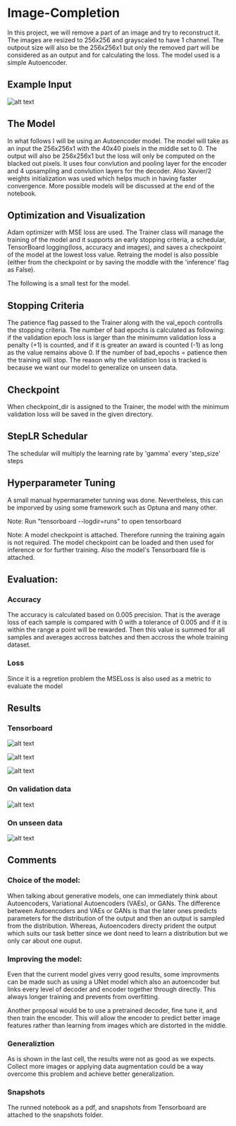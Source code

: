 # Image-Completion
In this project, we will remove a part of an image and try to reconstruct it. The images are resized to 256x256 and grayscaled to have 1 channel. The outpout size will also be the 256x256x1 but only the removed part will be considered as an output and for calculating the loss. The model used is a simple Autoencoder.

## Example Input
![alt text](https://github.com/kareemjano/Image-Completion/blob/main/Snapshots/in.png)

## The Model
In what follows I will be using an Autoencoder model. The model will take as an input the 256x256x1 with the 40x40 pixels in the middle set to 0. The output will also be 256x256x1 but the loss will only be computed on the blacked out pixels. It uses four convlution and pooling layer for the encoder and 4 upsampling and convlution layers for the decoder. Also Xavier/2 weights initialization was used which helps much in having faster convergence. More possible models will be discussed at the end of the notebook.
## Optimization and Visualization
Adam optimizer with MSE loss are used. The Trainer class will manage the training of the model and it supports an early stopping criteria, a schedular, TensorBoard logging(loss, accuracy and images), and saves a checkpoint of the model at the lowest loss value. Retraing the model is also possible (either from the checkpoint or by saving the moddle with the 'inference' flag as False).

The following is a small test for the model.

## Stopping Criteria
The patience flag passed to the Trainer along with the val_epoch controlls the stopping criteria. The number of bad epochs is calculated as following: if the validation epoch loss is larger than the minimumn validation loss a penalty (+1) is counted, and if it is greater an award is counted (-1) as long as the value remains above 0. If the number of bad_epochs = patience then the training will stop. The reason why the validation loss is tracked is because we want our model to generalize on unseen data.

## Checkpoint
When checkpoint_dir is assigned to the Trainer, the model with the minimum validation loss will be saved in the given directory.

## StepLR Schedular
The schedular will multiply the learning rate by 'gamma' every 'step_size' steps


## Hyperparameter Tuning
A small manual hypermarameter tunning was done. Nevertheless, this can be imporved by using some framework such as Optuna and many other.


Note: Run "tensorboard --logdir=runs" to open tensorboard

Note: A model checkpoint is attached. Therefore running the training again is not required. The model checkpoint can be loaded and then used for inference or for further training. Also the model's Tensorboard file is attached.

## Evaluation: 
### Accuracy
The accuracy is calculated based on 0.005 precision. That is the average loss of each sample is compared with 0 with a tolerance of 0.005 and if it is within the range a point will be rewarded. Then this value is summed for all samples and averages accross batches and then accross the whole training dataset.
### Loss
Since it is a regretion problem the MSELoss is also used as a metric to evaluate the model

## Results
### Tensorboard
![alt text](https://github.com/kareemjano/Image-Completion/blob/main/Snapshots/loss.png)


![alt text](https://github.com/kareemjano/Image-Completion/blob/main/Snapshots/acc.png)


![alt text](https://github.com/kareemjano/Image-Completion/blob/main/Snapshots/tb.png)

### On validation data
![alt text](https://github.com/kareemjano/Image-Completion/blob/main/Snapshots/eval_results.png)

### On unseen data
![alt text](https://github.com/kareemjano/Image-Completion/blob/main/Snapshots/results_unseen.png)
 
## Comments
### Choice of the model:
When talking about generative models, one can immediately think about Autoencoders, Variational Autoencoders (VAEs), or GANs. The difference between Autoencoders and VAEs or GANs is that the later ones predicts parameters for the distribution of the output and then an output is sampled from the distribution. Whereas, Autoencoders directy prident the output which suits our task better since we dont need to learn a distribution but we only car about one ouput. 
### Improving the model:
Even that the current model gives verry good results, some improvments can be made such as using a UNet model which also an autoencoder but links every level of decoder and encoder together through directly. This always longer training and prevents from overfitting.

Another proposal would be to use a pretrained decoder, fine tune it, and then train the encoder. This will allow the encoder to predict better image features rather than learning from images which are distorted in the middle.

### Generaliztion
As is shown in the last cell, the results were not as good as we expects. Collect more images or applying data augmentation could be a way overcome this problem and achieve better generalization.

### Snapshots
The runned notebook as a pdf, and snapshots from Tensorboard are attached to the snapshots folder.

